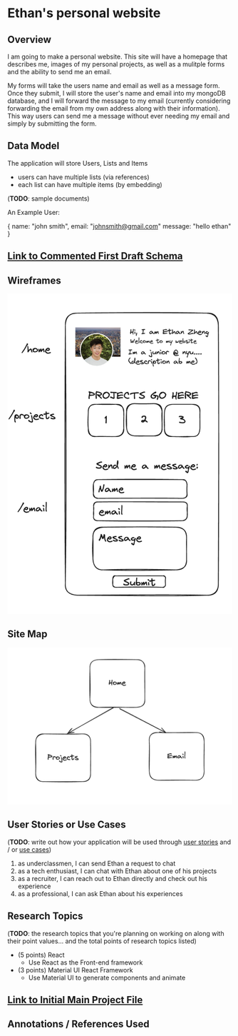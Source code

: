 # Ethan's personal website 

## Overview

I am going to make a personal website. This site will have a homepage that describes me, images of my personal projects, as well as a mulitple forms and the ability to send me an email. 

My forms will take the users name and email as well as a message form. Once they submit, I will store the user's name and email into my mongoDB database, and I will forward the message to my email (currently considering forwarding the email from my own address along with their information). This way users can send me a message without ever needing my email and simply by submitting the form. 


## Data Model


The application will store Users, Lists and Items

* users can have multiple lists (via references)
* each list can have multiple items (by embedding)

(__TODO__: sample documents)

An Example User:


{
  name: "john smith",
  email: "johnsmith@gmail.com" 
  message: "hello ethan"
}


## [Link to Commented First Draft Schema](db.mjs) 


## Wireframes

![Wireframe](images/wireframe.png)

## Site Map

![Site Map](images/site.png)

## User Stories or Use Cases

(__TODO__: write out how your application will be used through [user stories](http://en.wikipedia.org/wiki/User_story#Format) and / or [use cases](https://en.wikipedia.org/wiki/Use_case))

1. as underclassmen, I can send Ethan a request to chat
2. as a tech enthusiast, I can chat with Ethan about one of his projects
3. as a recruiter, I can reach out to Ethan directly and check out his experience
4. as a professional, I can ask Ethan about his experiences
## Research Topics

(__TODO__: the research topics that you're planning on working on along with their point values... and the total points of research topics listed)

* (5 points) React
    * Use React as the Front-end framework
* (3 points) Material UI React Framework
    * Use Material UI to generate components and animate

## [Link to Initial Main Project File](app.mjs) 


## Annotations / References Used



